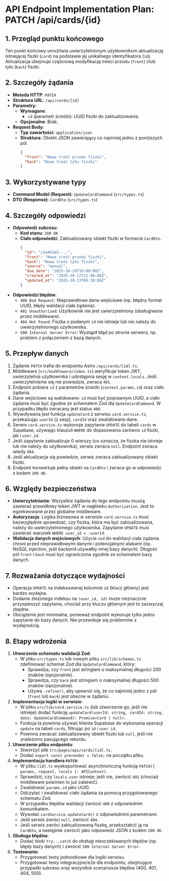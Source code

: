 
# API Endpoint Implementation Plan: PATCH /api/cards/{id}

## 1. Przegląd punktu końcowego
Ten punkt końcowy umożliwia uwierzytelnionym użytkownikom aktualizację istniejącej fiszki (`card`) na podstawie jej unikalnego identyfikatora (`id`). Aktualizacja obejmuje częściową modyfikację treści przodu (`front`) i/lub tyłu (`back`) fiszki.

## 2. Szczegóły żądania
- **Metoda HTTP**: `PATCH`
- **Struktura URL**: `/api/cards/[id]`
- **Parametry**:
  - **Wymagane**:
    - `id` (parametr ścieżki): UUID fiszki do zaktualizowania.
  - **Opcjonalne**: Brak.
- **Request Body**:
  - **Typ zawartości**: `application/json`
  - **Struktura**: Obiekt JSON zawierający co najmniej jedno z poniższych pól.
    ```json
    {
      "front": "Nowa treść przodu fiszki",
      "back": "Nowa treść tyłu fiszki"
    }
    ```

## 3. Wykorzystywane typy
- **Command Model (Request)**: `UpdateCardCommand` (`src/types.ts`)
- **DTO (Response)**: `CardDto` (`src/types.ts`)

## 4. Szczegóły odpowiedzi
- **Odpowiedź sukcesu**:
  - **Kod stanu**: `200 OK`
  - **Ciało odpowiedzi**: Zaktualizowany obiekt fiszki w formacie `CardDto`.
    ```json
    {
      "id": "c3a4b1d2-...",
      "front": "Nowa treść przodu fiszki",
      "back": "Nowa treść tyłu fiszki",
      "source": "manual",
      "due_date": "2025-10-20T10:00:00Z",
      "created_at": "2025-10-12T12:00:00Z",
      "updated_at": "2025-10-13T09:30:00Z"
    }
    ```
- **Odpowiedzi błędów**:
  - `400 Bad Request`: Nieprawidłowe dane wejściowe (np. błędny format UUID, błędy walidacji ciała żądania).
  - `401 Unauthorized`: Użytkownik nie jest uwierzytelniony (obsługiwane przez middleware).
  - `404 Not Found`: Fiszka o podanym `id` nie istnieje lub nie należy do uwierzytelnionego użytkownika.
  - `500 Internal Server Error`: Wystąpił błąd po stronie serwera, np. problem z połączeniem z bazą danych.

## 5. Przepływ danych
1. Żądanie `PATCH` trafia do endpointu Astro `/api/cards/[id].ts`.
2. Middleware (`src/middleware/index.ts`) weryfikuje token JWT, uwierzytelnia użytkownika i udostępnia sesję w `context.locals`. Jeśli uwierzytelnienie się nie powiedzie, zwraca `401`.
3. Endpoint pobiera `id` z parametrów ścieżki (`context.params.id`) oraz ciało żądania.
4. Dane wejściowe są walidowane: `id` musi być poprawnym UUID, a ciało żądania musi być zgodne ze schematem Zod dla `UpdateCardCommand`. W przypadku błędu zwracany jest status `400`.
5. Wywoływana jest funkcja `updateCard` z serwisu `card.service.ts`, przekazując `userId` (z sesji), `cardId` oraz zwalidowane dane.
6. Serwis `card.service.ts` wykonuje zapytanie `UPDATE` do tabeli `cards` w Supabase, używając klauzuli `WHERE` do dopasowania zarówno `id` fiszki, jak i `user_id`.
7. Jeśli zapytanie zaktualizuje 0 wierszy (co oznacza, że fiszka nie istnieje lub nie należy do użytkownika), serwis zwraca `null`. Endpoint zwraca wtedy `404`.
8. Jeśli aktualizacja się powiedzie, serwis zwraca zaktualizowany obiekt fiszki.
9. Endpoint konwertuje pełny obiekt na `CardDto` i zwraca go w odpowiedzi z kodem `200 OK`.

## 6. Względy bezpieczeństwa
- **Uwierzytelnianie**: Wszystkie żądania do tego endpointu muszą zawierać prawidłowy token JWT w nagłówku `Authorization`. Jest to egzekwowane przez globalne middleware.
- **Autoryzacja**: Logika biznesowa w serwisie `card.service.ts` musi bezwzględnie sprawdzać, czy fiszka, która ma być zaktualizowana, należy do uwierzytelnionego użytkownika. Zapytanie `UPDATE` musi zawierać warunek `WHERE user_id = :userId`.
- **Walidacja danych wejściowych**: Użycie `zod` do walidacji ciała żądania chroni przed nieprawidłowymi danymi i potencjalnymi atakami (np. NoSQL injection, jeśli backend używałby innej bazy danych). Długość pól `front` i `back` musi być ograniczona zgodnie ze schematem bazy danych.

## 7. Rozważania dotyczące wydajności
- Operacja `UPDATE` na indeksowanej kolumnie `id` (klucz główny) jest bardzo wydajna.
- Dodanie złożonego indeksu na `(user_id, id)` może nieznacznie przyspieszyć zapytania, chociaż przy kluczu głównym jest to zazwyczaj zbędne.
- Obciążenie jest minimalne, ponieważ endpoint wykonuje tylko jedno zapytanie do bazy danych. Nie przewiduje się problemów z wydajnością.

## 8. Etapy wdrożenia
1. **Utworzenie schematu walidacji Zod**:
   - W pliku `src/types.ts` lub nowym pliku `src/lib/schemas.ts` zdefiniować schemat Zod dla `UpdateCardCommand`, który:
     - Sprawdza, czy `front` jest stringiem o maksymalnej długości 200 znaków (opcjonalnie).
     - Sprawdza, czy `back` jest stringiem o maksymalnej długości 500 znaków (opcjonalnie).
     - Używa `.refine()`, aby upewnić się, że co najmniej jedno z pól (`front` lub `back`) jest obecne w żądaniu.
2. **Implementacja logiki w serwisie**:
   - W pliku `src/lib/card.service.ts` (lub utworzenie go, jeśli nie istnieje) dodać funkcję `updateCard(userId: string, cardId: string, data: UpdateCardCommand): Promise<Card | null>`.
   - Funkcja ta powinna używać klienta Supabase do wykonania operacji `update` na tabeli `cards`, filtrując po `id` i `user_id`.
   - Powinna zwracać zaktualizowany obiekt fiszki lub `null`, jeśli nie znaleziono pasującego rekordu.
3. **Utworzenie pliku endpointu**:
   - Stworzyć plik `src/pages/api/cards/[id].ts`.
   - Dodać `export const prerender = false;` na początku pliku.
4. **Implementacja handlera `PATCH`**:
   - W pliku `[id].ts` wyeksportować asynchroniczną funkcję `PATCH({ params, request, locals }: APIContext)`.
   - Sprawdzić, czy `locals.user` istnieje; jeśli nie, zwrócić `401` (chociaż middleware powinien to już załatwić).
   - Zwalidować `params.id` jako UUID.
   - Odczytać i zwalidować ciało żądania za pomocą przygotowanego schematu Zod.
   - W przypadku błędów walidacji zwrócić `400` z odpowiednim komunikatem.
   - Wywołać `cardService.updateCard()` z odpowiednimi parametrami.
   - Jeśli serwis zwróci `null`, zwrócić `404`.
   - Jeśli serwis zwróci zaktualizowaną fiszkę, przekształcić ją na `CardDto`, a następnie zwrócić jako odpowiedź JSON z kodem `200 OK`.
5. **Obsługa błędów**:
   - Dodać bloki `try...catch` do obsługi nieoczekiwanych błędów (np. błędy bazy danych) i zwrócić `500 Internal Server Error`.
6. **Testowanie**:
   - Przygotować testy jednostkowe dla logiki serwisu.
   - Przygotować testy integracyjne/e2e dla endpointu, obejmujące przypadki sukcesu oraz wszystkie scenariusze błędów (400, 401, 404, 500).
